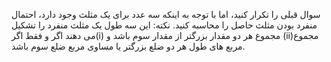 سوال قبلی را تکرار کنید، اما با توجه به اینکه سه عدد برای یک مثلث وجود دارد، احتمال منفرد بودن مثلث حاصل را محاسبه کنید. نکته: این سه طول یک مثلث منفرد را تشکیل می دهند اگر و فقط اگر(i)  مجموع هر دو مقدار بزرگتر از مقدار سوم باشد و   (ii)مجموع مربع های طول هر دو ضلع بزرگتر یا مساوی مربع ضلع سوم باشد.
